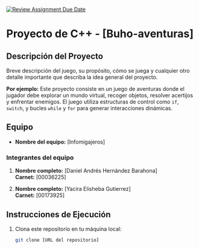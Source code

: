 [![Review Assignment Due Date](https://classroom.github.com/assets/deadline-readme-button-22041afd0340ce965d47ae6ef1cefeee28c7c493a6346c4f15d667ab976d596c.svg)](https://classroom.github.com/a/mi1WNrHU)
# Proyecto de C++ - [Buho-aventuras]

## Descripción del Proyecto

Breve descripción del juego, su propósito, cómo se juega y cualquier otro detalle importante que describa la idea general del proyecto.

**Por ejemplo:**
Este proyecto consiste en un juego de aventuras donde el jugador debe explorar un mundo virtual, recoger objetos, resolver acertijos y enfrentar enemigos. El juego utiliza estructuras de control como `if`, `switch`, y bucles `while` y `for` para generar interacciones dinámicas.

## Equipo

- **Nombre del equipo:** [Infomigajeros]

### Integrantes del equipo

1. **Nombre completo:** [Daniel Andrés Hernández Barahona]  
   **Carnet:** [00036225]

2. **Nombre completo:** [Yacira Elisheba Gutierrez]  
   **Carnet:** [00173925]

## Instrucciones de Ejecución

1. Clona este repositorio en tu máquina local:
   ```bash
   git clone [URL del repositorio]
